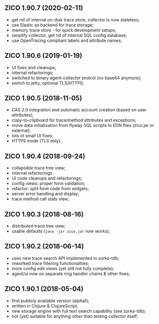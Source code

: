 ZICO 1.90.7 (2020-02-11)
------------------------

* get rid of internal on-disk trace store, collector is now stateless;
* use Elastic as backend for trace storage;
* memory trace store - for quick development setups;
* simplify collector, get rid of internal SQL config database;
* use OpenTracing compliant labels and attribute names;


ZICO 1.90.6 (2019-01-19)
------------------------

* UI fixes and cleanups;
* internal refactorings;
* switched to binary agent-collector protcol (no base64 anymore);
* switch to jetty, optional TLS/HTTPS;


ZICO 1.90.5 (2018-11-05)
------------------------

* CAS 2.0 integration and automatic account creation (based on user attributes);
* copy-to-clipboard for trace/method attributes and exceptions;
* move data initialization from flyway SQL scripts to EDN files (zico.jar or external);
* lots ot small UI fixes;
* HTTPS mode (TLS only);


ZICO 1.90.4 (2018-09-24)
------------------------

* collapsible trace tree view;
* internal refactorings
* UI code cleanups and refactorings;
* config views: proper form validation;
* refactor: split form code from widgets;
* server error handling and display;
* trace method call stats view;


ZICO 1.90.3 (2018-08-16)
------------------------

* distributed trace tree view;
* usable defaults (`java -jar zico.jar` now works);


ZICO 1.90.2 (2018-06-14)
-------------------------

* uses new trace search API implemented in zorka-tdb; 
* reworked trace filtering functionalities;
* more config edit views (yet still not fully complete);
* agent/ui now on separate ring handler chains & other fixes;


ZICO 1.90.1 (2018-05-04)
-------------------------

* first publicly available version (alpha1);
* written in Clojure & ClojureScript;
* new storage engine with full text search capability (see zorka-tdb);
* not (yet) suitable for anything other than testing collector itself;

